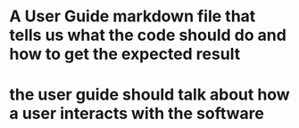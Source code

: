 # A User Guide markdown file that tells us what the code should do and how to get the expected result 
# the user guide should talk about how a user interacts with the software